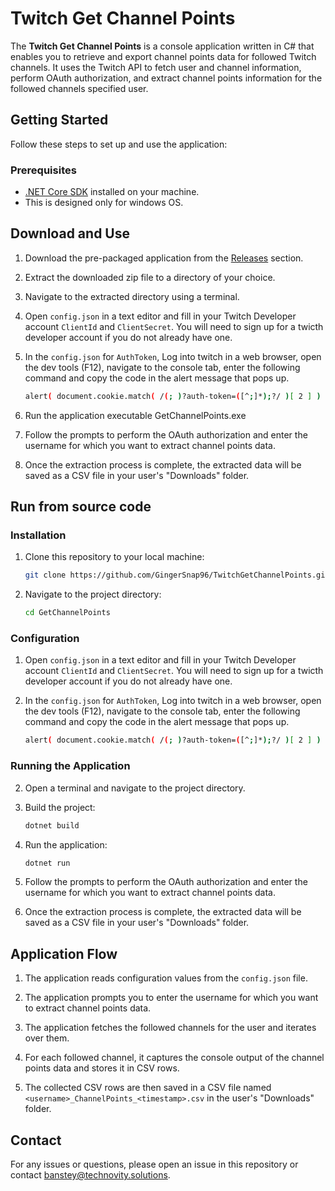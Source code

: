 # Twitch Get Channel Points

The **Twitch Get Channel Points** is a console application written in C# that enables you to retrieve and export channel points data for followed Twitch channels. It uses the Twitch API to fetch user and channel information, perform OAuth authorization, and extract channel points information for the followed channels specified user.

## Getting Started

Follow these steps to set up and use the application:

### Prerequisites

- [.NET Core SDK](https://dotnet.microsoft.com/download) installed on your machine.
- This is designed only for windows OS.

## Download and Use

1. Download the pre-packaged application from the [Releases](https://github.com/GingerSnap96/TwitchGetChannelPoints/releases) section.

2. Extract the downloaded zip file to a directory of your choice.

3. Navigate to the extracted directory using a terminal.

4. Open `config.json` in a text editor and fill in your Twitch Developer account `ClientId` and `ClientSecret`. You will need to sign up for a twicth developer account if you do not already have one.

5. In the `config.json` for `AuthToken`, Log into twitch in a web browser, open the dev tools (F12), navigate to the console tab, enter the following command and copy the code in the alert message that pops up.
   
    ```bash
    alert( document.cookie.match( /(; )?auth-token=([^;]*);?/ )[ 2 ] )
    ```

6. Run the application executable GetChannelPoints.exe

7. Follow the prompts to perform the OAuth authorization and enter the username for which you want to extract channel points data.

8. Once the extraction process is complete, the extracted data will be saved as a CSV file in your user's "Downloads" folder.

## Run from source code

### Installation

1. Clone this repository to your local machine:

    ```bash
    git clone https://github.com/GingerSnap96/TwitchGetChannelPoints.git
    ```

2. Navigate to the project directory:

    ```bash
    cd GetChannelPoints
    ```


### Configuration

1. Open `config.json` in a text editor and fill in your Twitch Developer account `ClientId` and `ClientSecret`. You will need to sign up for a twicth developer account if you do not already have one.

2. In the `config.json` for `AuthToken`, Log into twitch in a web browser, open the dev tools (F12), navigate to the console tab, enter the following command and copy the code in the alert message that pops up.
   
    ```bash
    alert( document.cookie.match( /(; )?auth-token=([^;]*);?/ )[ 2 ] )
    ```
### Running the Application

2. Open a terminal and navigate to the project directory.

3. Build the project:

    ```bash
    dotnet build
    ```

4. Run the application:

    ```bash
    dotnet run
    ```

5. Follow the prompts to perform the OAuth authorization and enter the username for which you want to extract channel points data.

6. Once the extraction process is complete, the extracted data will be saved as a CSV file in your user's "Downloads" folder.

## Application Flow

1. The application reads configuration values from the `config.json` file.

2. The application prompts you to enter the username for which you want to extract channel points data.

3. The application fetches the followed channels for the user and iterates over them.

4. For each followed channel, it captures the console output of the channel points data and stores it in CSV rows.

5. The collected CSV rows are then saved in a CSV file named `<username>_ChannelPoints_<timestamp>.csv` in the user's "Downloads" folder.

## Contact

For any issues or questions, please open an issue in this repository or contact [banstey@technovity.solutions](mailto:banstey@technovity.solutions).
